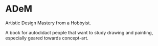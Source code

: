 # ADeM

Artistic Design Mastery from a Hobbyist.

A book for autodidact people that want to study drawing and painting, especially geared towards concept-art.
